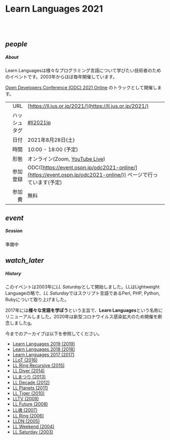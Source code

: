 <div class="section no-pad-bot" id="index-banner"><div class="container"><!-- start Index banner -->

<br><br>
      
# Learn Languages 2021

<br><br>

</div></div><!-- end Index banner -->

<div class="container"><div class="section"><div class="row"><!-- start main -->

<div class="col s12 m4"><div class="icon-block"><!-- start About -->

<h2 class="center green-text darken-1"><i class="material-icons">people</i></h2><!-- people icon -->

##### About

Learn Languagesは様々なプログラミング言語について学びたい技術者のためのイベントです。2003年からほぼ毎年開催しています。

[Open Developers Conference (ODC) 2021 Online](https://event.ospn.jp/odc2021-online/) のトラックとして開催します。

| | |
| ---:         |     ---      |
| URL | [https://ll.jus.or.jp/2021/](https://ll.jus.or.jp/2021/) |
| ハッシュタグ |  [#ll2021jp](https://twitter.com/search?q=ll2021jp) |
| 日付 |  2021年8月28日(土) |
| 時間 |  10:00 - 18:00 (予定) |
| 形態 |  オンライン(Zoom, [YouTube Live](https://www.youtube.com/c/OSPNjp))  |
| 参加登録 |  ODC([https://event.ospn.jp/odc2021-online/](https://event.ospn.jp/odc2021-online/)) ページで行っています(予定) |
| 参加費 |  無料 |

</div></div><!-- end About -->

<div class="col s12 m4"><div class="icon-block"><!-- start Session -->

<h2 class="center green-text darken-1"><i class="material-icons">event</i></h2><!-- event icon -->

##### Session

準備中

</div></div><!-- end Session -->

<div class="col s12 m4"><div class="icon-block"><!-- start History -->

<h2 class="center green-text darken-1"><i class="material-icons">watch_later</i></h2><!-- watch_later icon -->

##### History

このイベントは2003年に*LL Saturday*として開始しました。LLはLightweight Languageの略で、*LL Saturday*ではスクリプト言語であるPerl, PHP, Python, Rubyについて取り上げました。

2017年には**様々な言語を学ぼう**という主旨で、**Learn Languages**という名称にリニューアルしました。2020年は新型コロナウイルス感染拡大のため開催を断念しましたg。

今までのアーカイブは以下を参照してください。

- [Learn Languages 2019 (2019)](https://ll.jus.or.jp/2019/)
- [Learn Languages 2018 (2018)](https://ll.jus.or.jp/2018about/)
- [Learn Languages 2017 (2017)](https://ll.jus.or.jp/2017/)
- [LLoT (2016)](https://ll.jus.or.jp/2016/)
- [LL Ring Recursive (2015)](https://ll.jus.or.jp/2015/)
- [LL Diver (2014)](https://ll.jus.or.jp/2014/)
- [LLまつり (2013)](https://ll.jus.or.jp/2013/)
- [LL Decade (2012)](https://ll.jus.or.jp/2012/)
- [LL Planets (2011)](https://ll.jus.or.jp/2011/)
- [LL Tiger (2010)](https://ll.jus.or.jp/2010/)
- [LLTV (2009)](https://ll.jus.or.jp/2009/)
- [LL Future (2008)](https://ll.jus.or.jp/2008/)
- [LL魂 (2007)](https://ll.jus.or.jp/2007/)
- [LL Ring (2006)](https://ll.jus.or.jp/2006/)
- [LLDN (2005)](https://ll.jus.or.jp/2005/)
- [LL Weekend (2004)](https://ll.jus.or.jp/llw2004/)
- [LL Saturday (2003)](https://ll.jus.or.jp/lls2003/)

</div></div><!-- end History -->

</div></div></div><!-- end main -->